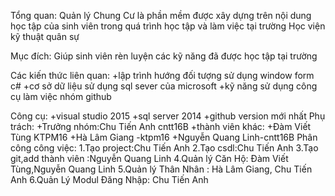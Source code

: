 Tổng quan: 
	Quản lý Chung Cư là phần mềm được xây dựng trên nội dung học tập của sinh viên trong quá trình
	học tập và làm việc tại trường Học viện kỹ thuật quân sự

Mục đích:
	Giúp sinh viên rèn luyện các kỹ năng đã được học tập tại trường

Các kiến thức liên quan:
	+lập trình hướng đối tượng sử dụng window form c#
	+cơ sở dữ liệu sử dụng sql sever của microsoft
	+kỹ năng sử dụng công cụ làm việc nhóm github

Công cụ:
	+visual studio 2015
	+sql server 2014
	+github version mới nhất
Phụ trách:
	+Trưởng nhóm:Chu Tiến Anh cntt16B
	+thành viên khác:
		+Đàm Viết Tùng KTPM16
		+Hà Lâm Giang -ktpm16
		+Nguyễn Quang Linh-cntt16B
Phân công công việc:
	1.Tạo project:Chu Tiến Anh
	2.Tạo csdl:Chu Tiến Anh
	3.Tạo git,add thành viên :Nguyễn Quang Linh
	4.Quản lý Căn Hộ: Đàm Viết Tùng,Nguyễn Quang Linh
	5.Quản lý Thân Nhân : Hà Lâm Giang, Chu Tiến Anh
        6.Quản Lý Modul Đăng Nhập: Chu Tiến Anh
	
        
        